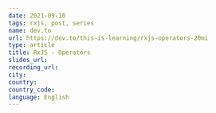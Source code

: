 ```yaml
---
date: 2021-09-10
tags: rxjs, post, series
name: dev.to
url: https://dev.to/this-is-learning/rxjs-operators-20mi
type: article
title: RxJS - Operators
slides_url:
recording_url:
city:
country:
country_code:
language: English
---
```

